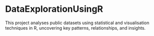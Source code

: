 # DataExplorationUsingR
This project analyses public datasets using statistical and visualisation techniques in R, uncovering key patterns, relationships, and insights.

